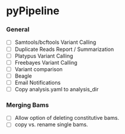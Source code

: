 pyPipeline
=========

### General

- [ ] Samtools/bcftools Variant Calling
- [ ] Duplicate Reads Report / Summarization
- [ ] Platypus Variant Calling
- [ ] Freebayes Variant Calling
- [ ] Variant comparison
- [ ] Beagle
- [ ] Email Notifications
- [ ] Copy analysis.yaml to analysis_dir

### Merging Bams

- [ ] Allow option of deleting constitutive bams.
- [ ] copy vs. rename single bams.